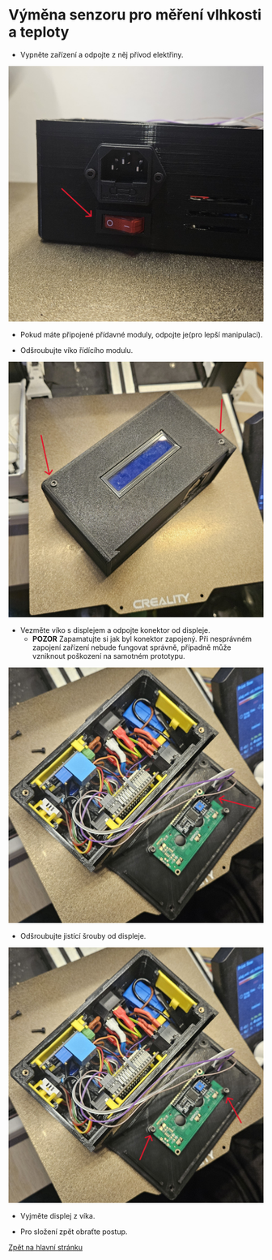 # Výměna senzoru pro měření vlhkosti a teploty

- Vypněte zařízení a odpojte z něj přívod elektřiny.

![power_off](./../../sources/power_off.jpg)

- Pokud máte připojené přídavné moduly, odpojte je(pro lepší manipulaci).

- Odšroubujte víko řídícího modulu.

![unscrew](./../../sources/compute_unit_screws.jpg)

- Vezměte víko s displejem a odpojte konektor od displeje.
    - **POZOR** Zapamatujte si jak byl konektor zapojený. Při nesprávném zapojení zařízení nebude fungovat správně, případně může vzniknout poškození na samotném prototypu.

![display_unplug](./../../sources/display_unplug.jpg)

- Odšroubujte jistící šrouby od displeje.

![display_unscrew](./../../sources/compute_lid_screws.jpg)

- Vyjměte displej z víka.

- Pro složení zpět obraťte postup.

[Zpět na hlavní stránku](./../../README.md)